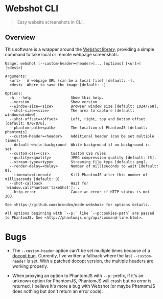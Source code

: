 Webshot CLI
===========

> Easy website screenshots in CLI.

Overview
--------

This software is a wrapper around the [Webshot library], providing a
simple command to take local or remote webpage screenshots.

[Webshot library]: https://github.com/brenden/node-webshot

```
Usage: webshot [--custom-header=<header>]... [options] [<url>] [<dest>]

Arguments:
  <url>   A webpage URL (can be a local file) [default: -].
  <dest>  Where to save the image [default: -].

Options:
  -h, --help                  Show this help.
  --version                   Show version.
  --window-size=<size>        Browser window size [default: 1024/768].
  --shot-size=<size>          The area to capture [default: window/window].
  --shot-offset=<offset>      Left, right, top and bottom offset [default: 0/0/0/0].
  --phantom-path=<path>       The location of PhantomJS [default: phantomjs].
  --custom-header=<header>    Additional header (can be set multiple times).
  --default-white-background  White background if no background is set.
  --custom-css=<css>          Custom CSS rules.
  --quality=<quality>         JPEG compression quality [default: 75].
  --stream-type=<type>        Streaming file type [default: png].
  --render-delay=<delay>      Number of milliseconds to wait [default: 0].
  --timeout=<timeout>         Kill PhantomJS after this number of milliseconds [default: 0].
  --shot-callback             Wait for `window.callPhantom('takeShot');`.
  --http-error                Cause an error if HTTP status is not 200.

See <https://github.com/brenden/node-webshot> for options details.

All options beginning with `--p:` like `--p:cookies-path` are passed
to PhantomJS. See <http://phantomjs.org/api/command-line.html>.
```

Bugs
====

* The `--custom-header` option can't be set multiple times because of a
  [docopt bug](https://github.com/docopt/docopt.coffee/pull/8).
  Currently, I've written a fallback where the last `--custom-header` is
  set. With a patched docopt version, the multiple headers are working
  properly.

* When proxying an option to PhantomJS with `--p:` prefix, if it's an
  unknown option for PhantomJS, PhantomJS will crash but no error is
  returned. I believe it's more a bug with Webshot (or maybe PhantomJS
  does nothing but don't return an error code).
